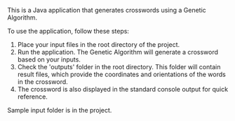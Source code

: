 This is a Java application that generates crosswords using a Genetic Algorithm. 

To use the application, follow these steps:
1. Place your input files in the root directory of the project.
2. Run the application. The Genetic Algorithm will generate a crossword based on your inputs.
3. Check the 'outputs' folder in the root directory. This folder will contain result files, which provide the coordinates and orientations of the words in the crossword.
4. The crossword is also displayed in the standard console output for quick reference.

Sample input folder is in the project.
